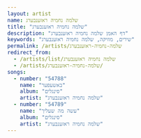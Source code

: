```yaml
---
layout: artist
name: שלמה נחמיה ראזענבערג
title: "שלמה נחמיה ראזענבערג"
description: "דף האמן שלמה נחמיה ראזענבערג"
keywords: "שירים, מוזיקה, שלמה נחמיה ראזענבערג"
permalink: /artists/שלמה-נחמיה-ראזענבערג
redirect_from:
  - /artists/list/שלמה נחמיה ראזענבערג
  - /artists/שלמה-נחמיה-ראזענבערג/
songs:
  - number: "54788"
    name: "באשעפער"
    album: "סינגלים"
    artist: "שלמה נחמיה ראזענבערג"
  - number: "54789"
    name: "עשה מה שעליך"
    album: "סינגלים"
    artist: "שלמה נחמיה ראזענבערג"
---
```

